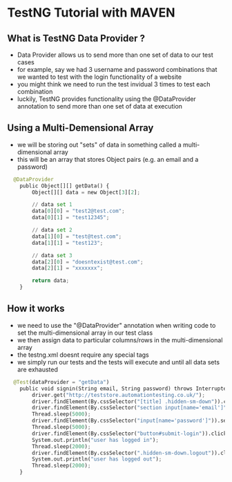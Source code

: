# TestNG Tutorial with MAVEN

## What is TestNG Data Provider ?

- Data Provider allows us to send more than one set of data to our test cases
- for example, say we had 3 username and password combinations that we wanted to test with the login functionality of a website
- you might think we need to run the test invidual 3 times to test each combination
- luckily, TestNG provides functionality using the @DataProvider annotation to send more than one set of data at execution

## Using a Multi-Demensional Array

- we will be storing out "sets" of data in something called a multi-dimensional array
- this will be an array that stores Object pairs (e.g. an email and a password)

```python
  @DataProvider
	public Object[][] getData() {
		Object[][] data = new Object[3][2];

		// data set 1
		data[0][0] = "test2@test.com";
		data[0][1] = "test12345";

		// data set 2
		data[1][0] = "test@test.com";
		data[1][1] = "test123";

		// data set 3
		data[2][0] = "doesntexist@test.com";
		data[2][1] = "xxxxxxx";

		return data;
	}
```
## How it works

- we need to use the "@DataProvider" annotation when writing code to set the multi-dimensional array in our test class
- we then assign data to particular columns/rows in the multi-dimensional array
- the testng.xml doesnt require any special tags 
- we simply run our tests and the tests will execute and until all data sets are exhausted

```python
  @Test(dataProvider = "getData")
	public void signin(String email, String password) throws InterruptedException {
		driver.get("http://teststore.automationtesting.co.uk/");
		driver.findElement(By.cssSelector("[title] .hidden-sm-down")).click();
		driver.findElement(By.cssSelector("section input[name='email']")).sendKeys(email);
		Thread.sleep(5000);
		driver.findElement(By.cssSelector("input[name='password']")).sendKeys(password);
		Thread.sleep(5000);
		driver.findElement(By.cssSelector("button#submit-login")).click();
		System.out.println("user has logged in");
		Thread.sleep(2000);
		driver.findElement(By.cssSelector(".hidden-sm-down.logout")).click();
		System.out.println("user has logged out");
		Thread.sleep(2000);
	}
```
